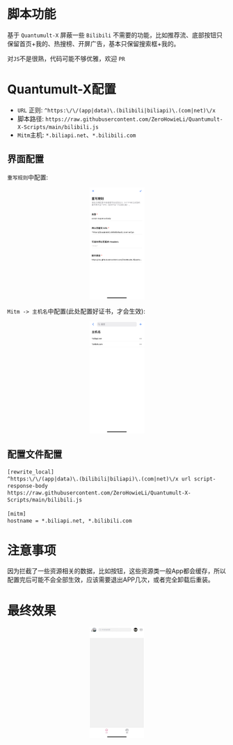 # 脚本功能
基于 `Quantumult-X` 屏蔽一些 `Bilibili` 不需要的功能，比如推荐流、底部按钮只保留首页+我的、热搜榜、开屏广告，基本只保留搜索框+我的。

对`JS`不是很熟，代码可能不够优雅，欢迎 `PR`

# Quantumult-X配置

- `URL` 正则: `^https:\/\/(app|data)\.(bilibili|biliapi)\.(com|net)\/x`
- 脚本路径: `https://raw.githubusercontent.com/ZeroHowieLi/Quantumult-X-Scripts/main/bilibili.js`
- `Mitm`主机: `*.biliapi.net`、`*.bilibili.com`

## 界面配置

`重写规则`中配置:

<p align='center'><img src="src/Quantumult-X_Bilibili-Rewrite-UI.jpeg" style="zoom: 25%;" /></p>



`Mitm -> 主机名`中配置(此处配置好证书，才会生效):

<p align='center'><img src="src/Quantumult-X_Bilibili-Mitm-UI.jpeg" style="zoom: 25%;" /></p>

## 配置文件配置

```shell
[rewrite_local]
^https:\/\/(app|data)\.(bilibili|biliapi)\.(com|net)\/x url script-response-body https://raw.githubusercontent.com/ZeroHowieLi/Quantumult-X-Scripts/main/bilibili.js

[mitm]
hostname = *.biliapi.net, *.bilibili.com
```



# 注意事项

因为拦截了一些资源相关的数据，比如按钮，这些资源类一般App都会缓存，所以配置完后可能不会全部生效，应该需要退出APP几次，或者完全卸载后重装。



# 最终效果

<p align='center'><img src="src/Quantumult-X_Bilibili-Ban.JPG" style="zoom: 25%;" /></p>